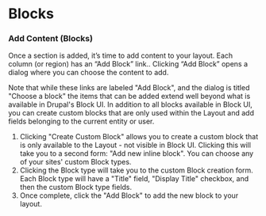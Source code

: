 # Blocks

### Add Content (Blocks)

Once a section is added, it’s time to add content to your layout. Each column (or region) has an “Add Block” link.. Clicking “Add Block” opens a dialog where you can choose the content to add.

Note that while these links are labeled "Add Block", and the dialog is titled "Choose a block" the items that can be added extend well beyond what is available in Drupal's Block UI. In addition to all blocks available in Block UI, you can create custom blocks that are only used within the Layout and add fields belonging to the current entity or user.

1. Clicking "Create Custom Block" allows you to create a custom block that is only available to the Layout - not visible in Block UI. Clicking this will take you to a second form: "Add new inline block". You can choose any of your sites' custom Block types.
2. Clicking the Block type will take you to the custom Block creation form. Each Block type will have a "Title" field, "Display Title" checkbox, and then the custom Block type fields.
3. Once complete, click the "Add Block" to add the new block to your layout.

